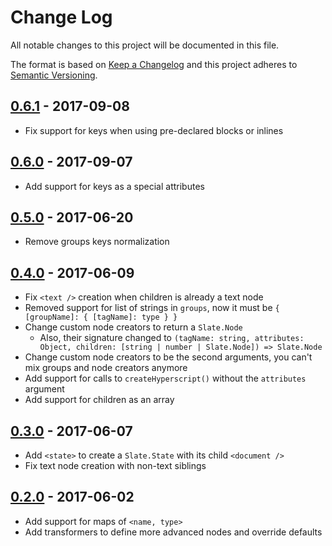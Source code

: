 # Change Log
All notable changes to this project will be documented in this file.

The format is based on [Keep a Changelog](http://keepachangelog.com/) and this project adheres to [Semantic Versioning](http://semver.org/).

## [0.6.1](https://github.com/GitbookIO/slate-sugar/compare/0.6.0...0.6.1) - 2017-09-08

- Fix support for keys when using pre-declared blocks or inlines

## [0.6.0](https://github.com/GitbookIO/slate-sugar/compare/0.5.0...0.6.0) - 2017-09-07

- Add support for keys as a special attributes

## [0.5.0](https://github.com/GitbookIO/slate-sugar/compare/0.4.0...0.5.0) - 2017-06-20

- Remove groups keys normalization

## [0.4.0](https://github.com/GitbookIO/slate-sugar/compare/0.3.0...0.4.0) - 2017-06-09

- Fix `<text />` creation when children is already a text node
- Removed support for list of strings in `groups`, now it must be `{ [groupName]: { [tagName]: type } }`
- Change custom node creators to return a `Slate.Node`
    - Also, their signature changed to `(tagName: string, attributes: Object, children: [string | number | Slate.Node]) => Slate.Node`
- Change custom node creators to be the second arguments, you can't mix groups and node creators anymore
- Add support for calls to `createHyperscript()` without the `attributes` argument
- Add support for children as an array

## [0.3.0](https://github.com/GitbookIO/slate-sugar/compare/0.2.0...0.3.0) - 2017-06-07

- Add `<state>` to create a `Slate.State` with its child `<document />`
- Fix text node creation with non-text siblings

## [0.2.0](https://github.com/GitbookIO/slate-sugar/compare/0.1.0...0.2.0) - 2017-06-02

- Add support for maps of `<name, type>`
- Add transformers to define more advanced nodes and override defaults
